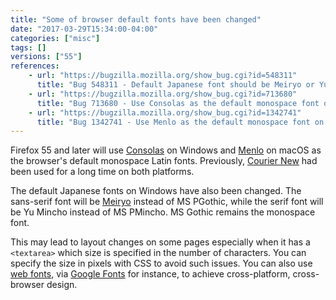 ```yaml
---
title: "Some of browser default fonts have been changed"
date: "2017-03-29T15:34:00-04:00"
categories: ["misc"]
tags: []
versions: ["55"]
references:
    - url: "https://bugzilla.mozilla.org/show_bug.cgi?id=548311"
      title: "Bug 548311 - Default Japanese font should be Meiryo or Yu Gothic for modern Windows"
    - url: "https://bugzilla.mozilla.org/show_bug.cgi?id=713680"
      title: "Bug 713680 - Use Consolas as the default monospace font on Windows Vista & 7"
    - url: "https://bugzilla.mozilla.org/show_bug.cgi?id=1342741"
      title: "Bug 1342741 - Use Menlo as the default monospace font on macOS"
---
```

Firefox 55 and later will use [Consolas](https://en.wikipedia.org/wiki/Consolas) on Windows and [Menlo](https://en.wikipedia.org/wiki/Menlo_(typeface)) on macOS as the browser's default monospace Latin fonts. Previously, [Courier New](https://en.wikipedia.org/wiki/Courier_New) had been used for a long time on both platforms.

The default Japanese fonts on Windows have also been changed. The sans-serif font will be [Meiryo](https://en.wikipedia.org/wiki/Meiryo) instead of MS PGothic, while the serif font will be Yu Mincho instead of MS PMincho. MS Gothic remains the monospace font.

This may lead to layout changes on some pages especially when it has a `<textarea>` which size is specified in the number of characters. You can specify the size in pixels with CSS to avoid such issues. You can also use [web fonts](https://developer.mozilla.org/en-US/docs/Learn/CSS/Styling_text/Web_fonts), via [Google Fonts](https://fonts.google.com/) for instance, to achieve cross-platform, cross-browser design.
